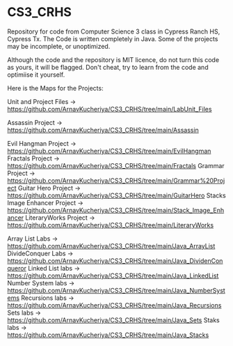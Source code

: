 # CS3_CRHS
Repository for code from Computer Science 3 class in Cypress Ranch HS, Cypress Tx.
The Code is written completely in Java. 
Some of the projects may be incomplete, or unoptimized.

Although the code and the repository is MIT licence, do not turn this code as yours, it will be flagged. Don't cheat, try to learn from the code and optimiise it yourself.

Here is the Maps for the Projects:

Unit and Project Files -> https://github.com/ArnavKucheriya/CS3_CRHS/tree/main/LabUnit_Files

Assassin Project -> https://github.com/ArnavKucheriya/CS3_CRHS/tree/main/Assassin 

Evil Hangman Project -> https://github.com/ArnavKucheriya/CS3_CRHS/tree/main/EvilHangman 
Fractals Project -> https://github.com/ArnavKucheriya/CS3_CRHS/tree/main/Fractals 
Grammar Project -> https://github.com/ArnavKucheriya/CS3_CRHS/tree/main/Grammar%20Project 
Guitar Hero Project -> https://github.com/ArnavKucheriya/CS3_CRHS/tree/main/GuitarHero 
Stacks Image Enhancer Project -> https://github.com/ArnavKucheriya/CS3_CRHS/tree/main/Stack_Image_Enhancer 
LiteraryWorks Project -> https://github.com/ArnavKucheriya/CS3_CRHS/tree/main/LiteraryWorks 
 
Array List Labs -> https://github.com/ArnavKucheriya/CS3_CRHS/tree/main/Java_ArrayList 
DivideConquer Labs -> https://github.com/ArnavKucheriya/CS3_CRHS/tree/main/Java_DividenConqueror 
Linked List labs -> https://github.com/ArnavKucheriya/CS3_CRHS/tree/main/Java_LinkedList 
Number System labs -> https://github.com/ArnavKucheriya/CS3_CRHS/tree/main/Java_NumberSystems 
Recursions labs -> https://github.com/ArnavKucheriya/CS3_CRHS/tree/main/Java_Recursions 
Sets labs -> https://github.com/ArnavKucheriya/CS3_CRHS/tree/main/Java_Sets 
Staks labs -> https://github.com/ArnavKucheriya/CS3_CRHS/tree/main/Java_Stacks 
